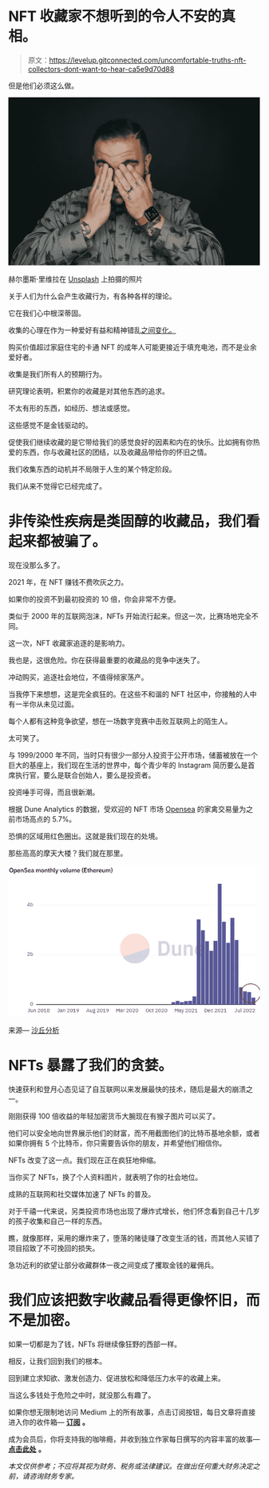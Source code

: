 # NFT 收藏家不想听到的令人不安的真相。

> 原文：<https://levelup.gitconnected.com/uncomfortable-truths-nft-collectors-dont-want-to-hear-ca5e9d70d88>

但是他们必须这么做。

![](img/caacf60d6786d7728bf3f3f83b644047.png)

赫尔墨斯·里维拉在 [Unsplash](https://unsplash.com/s/photos/uncomfortable?utm_source=unsplash&utm_medium=referral&utm_content=creditCopyText) 上拍摄的照片

关于人们为什么会产生收藏行为，有各种各样的理论。

它在我们心中根深蒂固。

收集的心理在作为一种爱好有益和精神错乱[之间变化。](https://en.wikipedia.org/wiki/Compulsive_hoarding)

购买价值超过家庭住宅的卡通 NFT 的成年人可能更接近于填充电池，而不是业余爱好者。

收集是我们所有人的预期行为。

研究理论表明，积累你的收藏是对其他东西的追求。

不太有形的东西，如经历、想法或感觉。

这些感觉不是金钱驱动的。

促使我们继续收藏的是它带给我们的感觉良好的因素和内在的快乐。比如拥有你热爱的东西，你与收藏社区的团结，以及收藏品带给你的怀旧之情。

我们收集东西的动机并不局限于人生的某个特定阶段。

我们从来不觉得它已经完成了。

# 非传染性疾病是类固醇的收藏品，我们看起来都被骗了。

现在没那么多了。

2021 年，在 NFT 赚钱不费吹灰之力。

如果你的投资不到最初投资的 10 倍，你会非常不方便。

类似于 2000 年的互联网泡沫，NFTs 开始流行起来。但这一次，比赛场地完全不同。

这一次，NFT 收藏家追逐的是影响力。

我也是，这很危险。你在获得最重要的收藏品的竞争中迷失了。

冲动购买，追逐社会地位，不值得倾家荡产。

当我停下来想想，这是完全疯狂的。在这些不和谐的 NFT 社区中，你接触的人中有一半你从未见过面。

每个人都有这种竞争欲望，想在一场数字竞赛中击败互联网上的陌生人。

太可笑了。

与 1999/2000 年不同，当时只有很少一部分人投资于公开市场，储蓄被放在一个巨大的基座上，我们现在生活的世界中，每个青少年的 Instagram 简历要么是首席执行官，要么是联合创始人，要么是投资者。

投资唾手可得，而且很新潮。

根据 Dune Analytics 的数据，受欢迎的 NFT 市场 [Opensea](https://opensea.io/) 的家禽交易量为之前市场高点的 5.7%。

恐惧的区域用红色圈出。这就是我们现在的处境。

那些高高的摩天大楼？我们就在那里。

![](img/75f9ab411f3475320a4982d9652f3ec2.png)

来源— [沙丘分析](https://dune.com/rchen8/opensea)

# NFTs 暴露了我们的贪婪。

快速获利和登月心态见证了自互联网以来发展最快的技术，随后是最大的崩溃之一。

刚刚获得 100 倍收益的年轻加密货币大腕现在有猴子图片可以买了。

他们可以安全地向世界展示他们的财富，而不用截图他们的比特币基地余额，或者如果你拥有 5 个比特币，你只需要告诉你的朋友，并希望他们相信你。

NFTs 改变了这一点。我们现在正在疯狂地伸缩。

当你买了 NFTs，换了个人资料图片，就表明了你的社会地位。

成熟的互联网和社交媒体加速了 NFTs 的普及。

对于千禧一代来说，另类投资市场也出现了爆炸式增长，他们怀念看到自己十几岁的孩子收集和自己一样的东西。

瞧，就像那样，采用的爆炸来了，堕落的赌徒赚了改变生活的钱，而其他人买错了项目招致了不可挽回的损失。

急功近利的欲望让部分收藏群体一夜之间变成了攫取金钱的雇佣兵。

# 我们应该把数字收藏品看得更像怀旧，而不是加密。

如果一切都是为了钱，NFTs 将继续像狂野的西部一样。

相反，让我们回到我们的根本。

回到建立求知欲、激发创造力、促进放松和降低压力水平的收藏上来。

当这么多钱处于危险之中时，就没那么有趣了。

如果你想无限制地访问 Medium 上的所有故事，点击订阅按钮，每日文章将直接进入你的收件箱— [**订阅**](https://medium.com/@jayden_levitt/membership) **。**

成为会员后，你将支持我的咖啡瘾，并收到独立作家每日撰写的内容丰富的故事— [**点击此处**](https://medium.com/@jayden_levitt/membership) **。**

*本文仅供参考；不应将其视为财务、税务或法律建议。在做出任何重大财务决定之前，请咨询财务专家。*